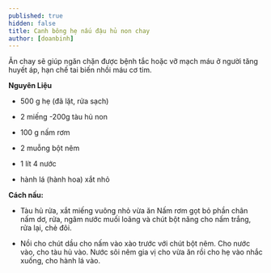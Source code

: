 ```yaml
---
published: true
hidden: false
title: Canh bông hẹ nấu đậu hủ non chay
author: [doanbinh]  
---
```

Ăn chay sẽ giúp ngăn chặn được bệnh tắc hoặc vỡ mạch máu ở người tăng huyết áp, hạn chế tai biến nhồi máu cơ tim.

**Nguyên Liệu**

+ 500 g hẹ (đã lặt, rửa sạch)

+ 2 miếng -200g tàu hủ non

+ 100 g nấm rơm

+ 2 muỗng bột nêm

+ 1 lít 4 nước

+ hành lá (hành hoa) xắt nhỏ

**Cách nấu:**

+ Tàu hủ rửa, xắt miếng vuông nhỏ vừa ăn Nấm rơm gọt bỏ phần chân nấm dơ, rửa, ngâm nước muối loãng và chút bột năng cho nấm trắng, rửa lại, chẻ đôi.

+ Nồi cho chút dầu cho nấm vào xào trước với chút bột nêm. Cho nước vào, cho tàu hủ vào. Nước sôi nêm gia vị cho vừa ăn rồi cho hẹ vào nhắc xuống, cho hành lá vào.

